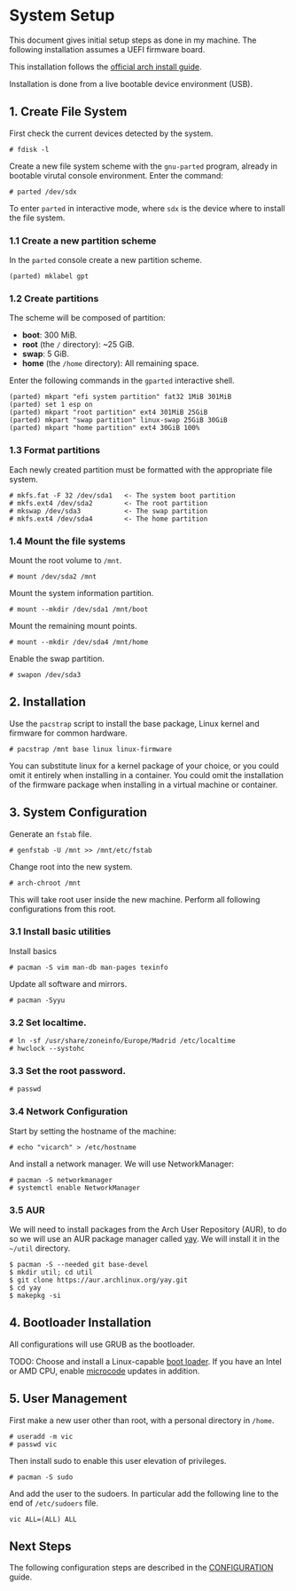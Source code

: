 # System Setup
This document gives initial setup steps as done in my machine.
The following installation assumes a UEFI firmware board.

This installation follows the [official arch install guide](https://wiki.archlinux.org/title/Installation_guide).

Installation is done from a live bootable device environment (USB).


## 1. Create File System
First check the current devices detected by the system.
```
# fdisk -l
```

Create a new file system scheme with the `gnu-parted` program, already in bootable virutal console environment.
Enter the command:
```
# parted /dev/sdx
```
To enter `parted` in interactive mode, where `sdx` is the device where to install the file system.


### 1.1 Create a new partition scheme
In the `parted` console create a new partition scheme. 
```
(parted) mklabel gpt
```

### 1.2 Create partitions
The scheme will be composed of partition:
- __boot__: 300 MiB.
- __root__ (the `/` directory): ~25 GiB.
- __swap__: 5 GiB.
- __home__ (the `/home` directory): All remaining space.

Enter the following commands in the `gparted` interactive shell.
```
(parted) mkpart "efi system partition" fat32 1MiB 301MiB
(parted) set 1 esp on
(parted) mkpart "root partition" ext4 301MiB 25GiB
(parted) mkpart "swap partition" linux-swap 25GiB 30GiB
(parted) mkpart "home partition" ext4 30GiB 100%
```


### 1.3 Format partitions
Each newly created partition must be formatted with the appropriate file system.
```
# mkfs.fat -F 32 /dev/sda1   <- The system boot partition
# mkfs.ext4 /dev/sda2        <- The root partition
# mkswap /dev/sda3           <- The swap partition
# mkfs.ext4 /dev/sda4        <- The home partition
```

### 1.4 Mount the file systems
Mount the root volume to `/mnt`.
```
# mount /dev/sda2 /mnt
```

Mount the system information partition.
```
# mount --mkdir /dev/sda1 /mnt/boot
```

Mount the remaining mount points.
```
# mount --mkdir /dev/sda4 /mnt/home
```

Enable the swap partition.
```
# swapon /dev/sda3
```


## 2. Installation
Use the `pacstrap` script to install the base package, Linux kernel and firmware for common hardware.
```
# pacstrap /mnt base linux linux-firmware
```

You can substitute linux for a kernel package of your choice, or you could omit it entirely when installing in a container.
You could omit the installation of the firmware package when installing in a virtual machine or container.

## 3. System Configuration
Generate an `fstab` file.
```
# genfstab -U /mnt >> /mnt/etc/fstab
```

Change root into the new system.
```
# arch-chroot /mnt
```
This will take root user inside the new machine. Perform all following 
configurations from this root.

### 3.1 Install basic utilities
Install basics
```
# pacman -S vim man-db man-pages texinfo
```

Update all software and mirrors.
```
# pacman -Syyu
```


### 3.2  Set localtime.
```
# ln -sf /usr/share/zoneinfo/Europe/Madrid /etc/localtime
# hwclock --systohc
```

### 3.3 Set the root password.
```
# passwd
```

### 3.4 Network Configuration
Start by setting the hostname of the machine:
```
# echo "vicarch" > /etc/hostname
```

And install a network manager. We will use NetworkManager:
```
# pacman -S networkmanager
# systemctl enable NetworkManager
```

### 3.5 AUR
We will need to install packages from the Arch User Repository (AUR), to do 
so we will use an AUR package manager called [yay](https://github.com/Jguer/yay).
We will install it in the `~/util` directory.

```
$ pacman -S --needed git base-devel
$ mkdir util; cd util
$ git clone https://aur.archlinux.org/yay.git
$ cd yay
$ makepkg -si
```


## 4. Bootloader Installation
All configurations will use GRUB as the bootloader.

 TODO: Choose and install a Linux-capable [boot loader](https://wiki.archlinux.org/title/Arch_boot_process#Boot_loader). If you have an Intel or AMD CPU, enable [microcode](https://wiki.archlinux.org/title/Microcode#Installation) updates in addition. 


## 5. User Management
First make a new user other than root, with a personal directory in `/home`.
```
# useradd -m vic
# passwd vic
```

Then install sudo to enable this user elevation of privileges.
```
# pacman -S sudo
```

And add the user to the sudoers. In particular add the following line to the end of `/etc/sudoers` file.
```
vic ALL=(ALL) ALL
```

## Next Steps
The following configuration steps are described in the [CONFIGURATION](CONFIGURATION.md) guide.
